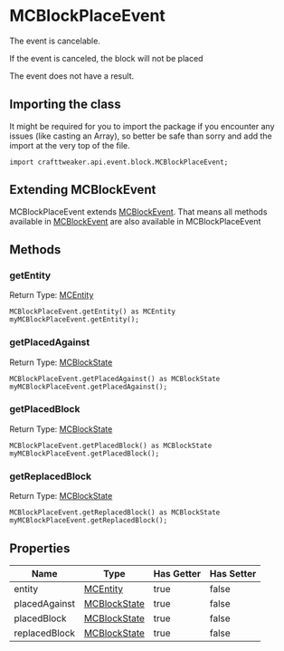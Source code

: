 # MCBlockPlaceEvent



The event is cancelable.

If the event is canceled, the block will not be placed

The event does not have a result.



## Importing the class

It might be required for you to import the package if you encounter any issues (like casting an Array), so better be safe than sorry and add the import at the very top of the file.
```zenscript
import crafttweaker.api.event.block.MCBlockPlaceEvent;
```


## Extending MCBlockEvent

MCBlockPlaceEvent extends [MCBlockEvent](/vanilla/api/event/block/MCBlockEvent). That means all methods available in [MCBlockEvent](/vanilla/api/event/block/MCBlockEvent) are also available in MCBlockPlaceEvent

## Methods

### getEntity

Return Type: [MCEntity](/vanilla/api/entity/MCEntity)

```zenscript
MCBlockPlaceEvent.getEntity() as MCEntity
myMCBlockPlaceEvent.getEntity();
```

### getPlacedAgainst

Return Type: [MCBlockState](/vanilla/api/blocks/MCBlockState)

```zenscript
MCBlockPlaceEvent.getPlacedAgainst() as MCBlockState
myMCBlockPlaceEvent.getPlacedAgainst();
```

### getPlacedBlock

Return Type: [MCBlockState](/vanilla/api/blocks/MCBlockState)

```zenscript
MCBlockPlaceEvent.getPlacedBlock() as MCBlockState
myMCBlockPlaceEvent.getPlacedBlock();
```

### getReplacedBlock

Return Type: [MCBlockState](/vanilla/api/blocks/MCBlockState)

```zenscript
MCBlockPlaceEvent.getReplacedBlock() as MCBlockState
myMCBlockPlaceEvent.getReplacedBlock();
```


## Properties

| Name | Type | Has Getter | Has Setter |
|------|------|------------|------------|
| entity | [MCEntity](/vanilla/api/entity/MCEntity) | true | false |
| placedAgainst | [MCBlockState](/vanilla/api/blocks/MCBlockState) | true | false |
| placedBlock | [MCBlockState](/vanilla/api/blocks/MCBlockState) | true | false |
| replacedBlock | [MCBlockState](/vanilla/api/blocks/MCBlockState) | true | false |

